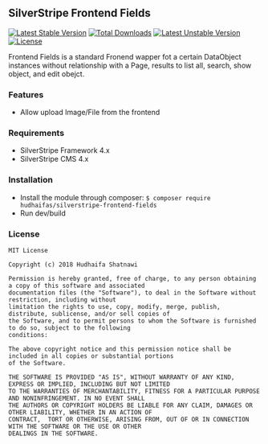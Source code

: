 ## SilverStripe Frontend Fields

[![Latest Stable Version](https://poser.pugx.org/hudhaifas/silverstripe-frontend-fields/v/stable)](https://packagist.org/packages/hudhaifas/silverstripe-frontend-fields) [![Total Downloads](https://poser.pugx.org/hudhaifas/silverstripe-frontend-fields/downloads)](https://packagist.org/packages/hudhaifas/silverstripe-frontend-fields) [![Latest Unstable Version](https://poser.pugx.org/hudhaifas/silverstripe-frontend-fields/v/unstable)](https://packagist.org/packages/hudhaifas/silverstripe-frontend-fields) [![License](https://poser.pugx.org/hudhaifas/silverstripe-frontend-fields/license)](https://packagist.org/packages/hudhaifas/silverstripe-frontend-fields)

Frontend Fields is a standard Fronend wapper fot a certain DataObject instances without relationship with a Page, results to list all, search, show object, and edit obejct.

### Features
- Allow upload Image/File from the frontend

### Requirements
- SilverStripe Framework 4.x
- SilverStripe CMS 4.x

### Installation
- Install the module through composer:
`$ composer require hudhaifas/silverstripe-frontend-fields`
- Run dev/build

### License

    MIT License

    Copyright (c) 2018 Hudhaifa Shatnawi

    Permission is hereby granted, free of charge, to any person obtaining a copy of this software and associated 
    documentation files (the "Software"), to deal in the Software without restriction, including without 
    limitation the rights to use, copy, modify, merge, publish, distribute, sublicense, and/or sell copies of 
    the Software, and to permit persons to whom the Software is furnished to do so, subject to the following
    conditions:

    The above copyright notice and this permission notice shall be included in all copies or substantial portions 
    of the Software.

    THE SOFTWARE IS PROVIDED "AS IS", WITHOUT WARRANTY OF ANY KIND, EXPRESS OR IMPLIED, INCLUDING BUT NOT LIMITED 
    TO THE WARRANTIES OF MERCHANTABILITY, FITNESS FOR A PARTICULAR PURPOSE AND NONINFRINGEMENT. IN NO EVENT SHALL 
    THE AUTHORS OR COPYRIGHT HOLDERS BE LIABLE FOR ANY CLAIM, DAMAGES OR OTHER LIABILITY, WHETHER IN AN ACTION OF 
    CONTRACT,  TORT OR OTHERWISE, ARISING FROM, OUT OF OR IN CONNECTION WITH THE SOFTWARE OR THE USE OR OTHER 
    DEALINGS IN THE SOFTWARE.


   [github.com]: <http://github.com/hudhaifas/silverstripe-librarian/issues>
